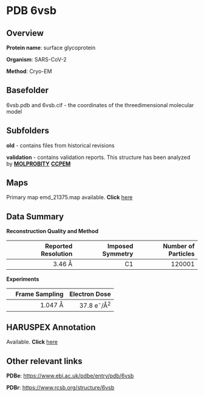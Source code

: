 # PDB 6vsb

## Overview

**Protein name**: surface glycoprotein

**Organism**: SARS-CoV-2

**Method**: Cryo-EM

## Basefolder

6vsb.pdb and 6vsb.cif - the coordinates of the threedimensional molecular model

## Subfolders



**old** - contains files from historical revisions

**validation** - contains validation reports. This structure has been analyzed by   [**MOLPROBITY**](https://github.com/thorn-lab/coronavirus_structural_task_force/tree/master/pdb/surface_glycoprotein/SARS-CoV-2/6vsb/validation/molprobity)   [**CCPEM**](https://github.com/thorn-lab/coronavirus_structural_task_force/tree/master/pdb/surface_glycoprotein/SARS-CoV-2/6vsb/validation/ccpem-validation)



## Maps

Primary map emd_21375.map available. **Click** [here](http://ftp.wwpdb.org/pub/emdb/structures/EMD-21375/map/) 

## Data Summary
**Reconstruction Quality and Method**

|   | Reported Resolution | Imposed Symmetry | Number of Particles |
|---|-------------:|----------------:|--------------:|
|   |3.46 Å|C1|120001|

**Experiments**

|   | Frame Sampling | Electron Dose |
|---|-------------:|----------------:|
|   |1.047 Å|37.8 e<sup>-</sup>/Å<sup>2</sup>|

## HARUSPEX Annotation

Available. **Click** [here](https://zenodo.org/record/3820103)

## Other relevant links 
**PDBe**:  https://www.ebi.ac.uk/pdbe/entry/pdb/6vsb
 
**PDBr**: https://www.rcsb.org/structure/6vsb 
